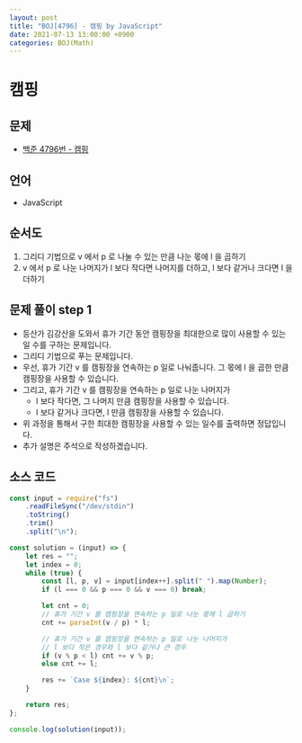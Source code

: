 ```yaml
---
layout: post
title: "BOJ[4796] - 캠핑 by JavaScript"
date: 2021-07-13 13:00:00 +0900
categories: BOJ(Math)
---
```


# 캠핑

## 문제

- [백준 4796번 - 캠핑](https://www.acmicpc.net/problem/4796)

## 언어

- JavaScript

## 순서도

1. 그리디 기법으로 v 에서 p 로 나눌 수 있는 만큼 나눈 몫에 l 을 곱하기
2. v 에서 p 로 나눈 나머지가 l 보다 작다면 나머지를 더하고, l 보다 같거나 크다면 l 을 더하기

## 문제 풀이 step 1

- 등산가 김강산을 도와서 휴가 기간 동안 캠핑장을 최대한으로 많이 사용할 수 있는 일 수를 구하는 문제입니다.
- 그리디 기법으로 푸는 문제입니다.
- 우선, 휴가 기간 v 를 캠핑장을 연속하는 p 일로 나눠줍니다. 그 몫에 l 을 곱한 만큼 캠핑장을 사용할 수 있습니다.
- 그리고, 휴가 기간 v 를 캠핑장을 연속하는 p 일로 나눈 나머지가
  - l 보다 작다면, 그 나머지 만큼 캠핑장을 사용할 수 있습니다.
  - l 보다 같거나 크다면, l 만큼 캠핑장을 사용할 수 있습니다.
- 위 과정을 통해서 구한 최대한 캠핑장을 사용할 수 있는 일수를 출력하면 정답입니다.
- 추가 설명은 주석으로 작성하겠습니다.

## 소스 코드

```jsx
const input = require("fs")
	.readFileSync("/dev/stdin")
	.toString()
	.trim()
	.split("\n");

const solution = (input) => {
	let res = "";
	let index = 0;
	while (true) {
		const [l, p, v] = input[index++].split(" ").map(Number);
		if (l === 0 && p === 0 && v === 0) break;

		let cnt = 0;
		// 휴가 기간 v 를 캠핑장을 연속하는 p 일로 나눈 몫에 l 곱하기
		cnt += parseInt(v / p) * l;

		// 휴가 기간 v 를 캠핑장을 연속하는 p 일로 나눈 나머지가
		// l 보다 작은 경우와 l 보다 같거나 큰 경우
		if (v % p < l) cnt += v % p;
		else cnt += l;

		res += `Case ${index}: ${cnt}\n`;
	}

	return res;
};

console.log(solution(input));
```
